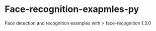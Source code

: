 # Face-recognition-exapmles-py
Face detection and recognition examples with > face-recognition 1.3.0
